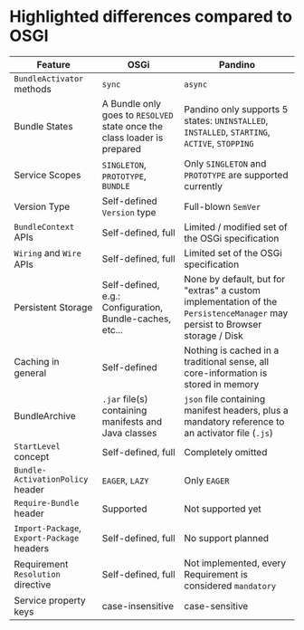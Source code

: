 # Highlighted differences compared to OSGI


| Feature                                    | OSGi                                                                     | Pandino                                                                                                                     |
|--------------------------------------------|--------------------------------------------------------------------------|-----------------------------------------------------------------------------------------------------------------------------|
| `BundleActivator` methods                  | `sync`                                                                   | `async`                                                                                                                     |
| Bundle States                              | A Bundle only goes to `RESOLVED` state once the class loader is prepared | Pandino only supports 5 states: `UNINSTALLED`, `INSTALLED`, `STARTING`, `ACTIVE`, `STOPPING`                                |
| Service Scopes                             | `SINGLETON`, `PROTOTYPE`, `BUNDLE`                                       | Only `SINGLETON` and `PROTOTYPE` are supported currently                                                                    |
| Version Type                               | Self-defined `Version` type                                              | Full-blown `SemVer`                                                                                                         |
| `BundleContext` APIs                       | Self-defined, full                                                       | Limited / modified set of the OSGi specification                                                                            |
| `Wiring` and `Wire` APIs                   | Self-defined, full                                                       | Limited set of the OSGi specification                                                                                       |
| Persistent Storage                         | Self-defined, e.g.: Configuration, Bundle-caches, etc...                 | None by default, but for "extras" a custom implementation of the `PersistenceManager` may persist to Browser storage / Disk |
| Caching in general                         | Self-defined                                                             | Nothing is cached in a traditional sense, all core-information is stored in memory                                          |
| BundleArchive                              | `.jar` file(s) containing manifests and Java classes                     | `json` file containing manifest headers, plus a mandatory reference to an activator file (`.js`)                            |
| `StartLevel` concept                       | Self-defined, full                                                       | Completely omitted                                                                                                          |
| `Bundle-ActivationPolicy` header           | `EAGER`, `LAZY`                                                          | Only `EAGER`                                                                                                                |
| `Require-Bundle` header                    | Supported                                                                | Not supported yet                                                                                                           |
| `Import-Package`, `Export-Package` headers | Self-defined, full                                                       | No support planned                                                                                                          |
| Requirement `Resolution` directive         | Self-defined, full                                                       | Not implemented, every Requirement is considered `mandatory`                                                                |
| Service property keys                      | case-insensitive                                                         | case-sensitive                                                                                                              |
